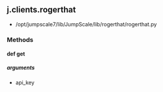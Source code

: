 <!-- toc -->
## j.clients.rogerthat

- /opt/jumpscale7/lib/JumpScale/lib/rogerthat/rogerthat.py

### Methods

#### def get 

##### arguments

- api_key

